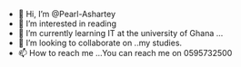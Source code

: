 - 👋 Hi, I’m @Pearl-Ashartey
- 👀 I’m interested in reading
- 🌱 I’m currently learning IT at the university of Ghana ...
- 💞️ I’m looking to collaborate on ..my studies.
- 📫 How to reach me ...You can reach me on 0595732500

<!---
Pearl-Ashartey/Pearl-Ashartey is a ✨ special ✨ repository because its `README.md` (this file) appears on your GitHub profile.
You can click the Preview link to take a look at your changes.
--->
